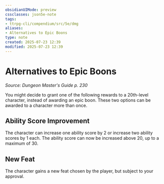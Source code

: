```yaml
---
obsidianUIMode: preview
cssclasses: json5e-note
tags:
- ttrpg-cli/compendium/src/5e/dmg
aliases:
- Alternatives to Epic Boons
type: note
created: 2025-07-23 12:39
modified: 2025-07-23 12:39
---
```

# Alternatives to Epic Boons
*Source: Dungeon Master's Guide p. 230* 

You might decide to grant one of the following rewards to a 20th-level character, instead of awarding an epic boon. These two options can be awarded to a character more than once.

## Ability Score Improvement

The character can increase one ability score by 2 or increase two ability scores by 1 each. The ability score can now be increased above 20, up to a maximum of 30.

## New Feat

The character gains a new feat chosen by the player, but subject to your approval.